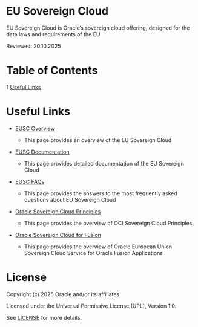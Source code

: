 # EU Sovereign Cloud
 
EU Sovereign Cloud is Oracle’s sovereign cloud offering, designed for the data laws and requirements of the EU.

Reviewed: 20.10.2025

# Table of Contents
 
1 [Useful Links](#useful-uinks)
 
<!--## Team Publications -->
  
 
# Useful Links
 
- [EUSC Overview](https://www.oracle.com/uk/cloud/eu-sovereign-cloud/)
    - This page provides an overview of the EU Sovereign Cloud
      
- [EUSC Documentation](https://docs.public.oneportal.content.oci.oraclecloud.com/en-us/iaas/Content/General/eu-sovereign-cloud.htm)
    - This page provides detailed documentation of the EU Sovereign Cloud

- [EUSC FAQs](https://www.oracle.com/uk/cloud/eu-sovereign-cloud/faq/)
    - This page provides the answers to the most frequently asked questions about EU Sovereign Cloud

- [Oracle Sovereign Cloud Principles ](https://docs.oracle.com/en-us/iaas/Content/Resources/Assets/whitepapers/oracle-sovereign-cloud-principles.pdf)
    - This page provides the overview of OCI Sovereign Cloud Principles

- [Oracle Sovereign Cloud for Fusion ](https://www.oracle.com/uk/a/ocom/docs/cloud/oracle-eu-sovereign-cloud-for-fusion-apps-datasheet.pdf)
    - This page provides the overview of Oracle European Union Sovereign Cloud Service for Oracle Fusion Applications

# License

Copyright (c) 2025 Oracle and/or its affiliates.

Licensed under the Universal Permissive License (UPL), Version 1.0.

See [LICENSE](https://github.com/oracle-devrel/technology-engineering/blob/main/LICENSE) for more details.
